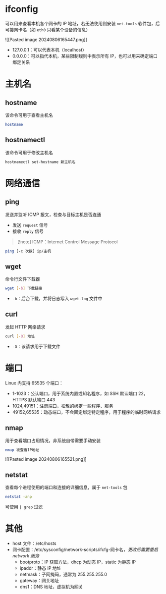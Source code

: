 # ifconfig

可以用来查看本机各个网卡的 IP 地址，若无法使用则安装 `net-tools` 软件包，后可接网卡名（如 `eth0` 只看某个设备的信息）

![[Pasted image 20240806165447.png]]

* 127.0.0.1：可以代表本机（localhost）
* 0.0.0.0：可以指代本机，某些限制规则中表示所有 IP，也可以用来确定端口绑定关系
# 主机名
## hostname

该命令可用于查看主机名

```bash
hostname
```
## hostnamectl

该命令可用于修改主机名

```bash
hostnamectl set-hostname 新主机名
```
# 网络通信
## ping

发送并监听 ICMP 报文，检查与目标主机是否连通
- 发送 `request` 信号
- 接收 `reply` 信号

> [!note] ICMP：Internet Control Message Protocol

```bash
ping [-c 次数] ip/主机
```
## wget

命令行文件下载器

```bash
wget [-b] 下载链接
```

* `-b`：后台下载，并将日志写入 `wget-log` 文件中
## curl

发起 HTTP 网络请求

```bash
curl [-O] 地址
```

* `-O`：该请求用于下载文件
# 端口

Linux 内支持 65535 个端口：
* 1-1023：公认端口，用于系统内置或知名程序，如 SSH 默认端口 22，HTTPS 默认端口 443
* 1024,49151：注册端口，松散的绑定一些程序、服务
* 49152,65535：动态端口，不会固定绑定特定程序，用于程序的临时网络请求
## nmap

用于查看端口占用情况，非系统自带需要手动安装

```bash
nmap 被查看IP地址
```

![[Pasted image 20240806165521.png]]
## netstat

查看每个进程使用的端口和连接的详细信息，属于 `net-tools` 包

```bash
netstat -anp
```

可使用 `| grep` 过滤
# 其他

* host 文件：/etc/hosts
* 网卡配置：/etc/sysconfig/network-scripts/ifcfg-网卡名，*更改后需要重启 network 服务*
    * bootproto：IP 获取方法，dhcp 为动态 IP，static 为静态 IP
    * ipaddr：静态 IP 地址
    * netmask：子网掩码，通常为 255.255.255.0
    * gateway：网关地址
    * dns1：DNS 地址，虚拟机为网关
